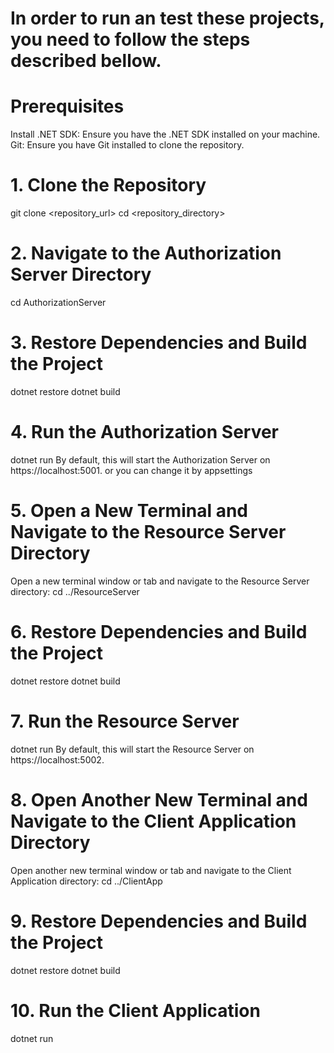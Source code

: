 # In order to run an test these projects, you need to follow the steps described bellow.

# Prerequisites
Install .NET SDK: Ensure you have the .NET SDK installed on your machine.
Git: Ensure you have Git installed to clone the repository.

# 1. Clone the Repository
git clone <repository_url>
cd <repository_directory>

# 2. Navigate to the Authorization Server Directory
cd AuthorizationServer

# 3. Restore Dependencies and Build the Project
dotnet restore
dotnet build

# 4. Run the Authorization Server
dotnet run
By default, this will start the Authorization Server on https://localhost:5001. or you can change it by appsettings

# 5. Open a New Terminal and Navigate to the Resource Server Directory
Open a new terminal window or tab and navigate to the Resource Server directory:
cd ../ResourceServer

# 6. Restore Dependencies and Build the Project
dotnet restore
dotnet build

# 7. Run the Resource Server
dotnet run
By default, this will start the Resource Server on https://localhost:5002.

# 8. Open Another New Terminal and Navigate to the Client Application Directory
Open another new terminal window or tab and navigate to the Client Application directory:
cd ../ClientApp

# 9. Restore Dependencies and Build the Project
dotnet restore
dotnet build

# 10. Run the Client Application
dotnet run


